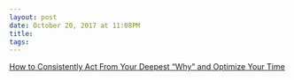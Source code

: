 ```yaml
---
layout: post
date: October 20, 2017 at 11:08PM
title:
tags:
---
```


[How to Consistently Act From Your Deepest “Why” and Optimize Your Time](https://journal.thriveglobal.com/how-to-make-the-best-possible-use-of-your-time-335f15ecbefd)